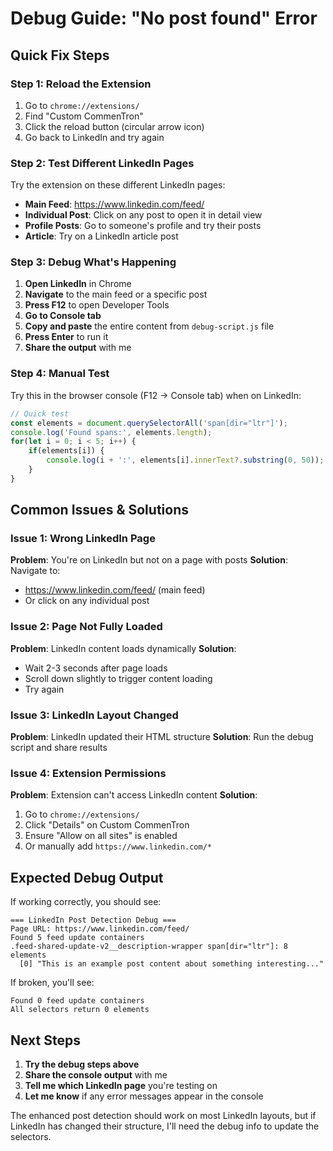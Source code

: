 # Debug Guide: "No post found" Error

## Quick Fix Steps

### Step 1: Reload the Extension
1. Go to `chrome://extensions/`
2. Find "Custom CommenTron"
3. Click the reload button (circular arrow icon)
4. Go back to LinkedIn and try again

### Step 2: Test Different LinkedIn Pages
Try the extension on these different LinkedIn pages:
- **Main Feed**: https://www.linkedin.com/feed/
- **Individual Post**: Click on any post to open it in detail view
- **Profile Posts**: Go to someone's profile and try their posts
- **Article**: Try on a LinkedIn article post

### Step 3: Debug What's Happening

1. **Open LinkedIn** in Chrome
2. **Navigate** to the main feed or a specific post
3. **Press F12** to open Developer Tools
4. **Go to Console tab**
5. **Copy and paste** the entire content from `debug-script.js` file
6. **Press Enter** to run it
7. **Share the output** with me

### Step 4: Manual Test

Try this in the browser console (F12 → Console tab) when on LinkedIn:

```javascript
// Quick test
const elements = document.querySelectorAll('span[dir="ltr"]');
console.log('Found spans:', elements.length);
for(let i = 0; i < 5; i++) {
    if(elements[i]) {
        console.log(i + ':', elements[i].innerText?.substring(0, 50));
    }
}
```

## Common Issues & Solutions

### Issue 1: Wrong LinkedIn Page
**Problem**: You're on LinkedIn but not on a page with posts
**Solution**: Navigate to:
- https://www.linkedin.com/feed/ (main feed)
- Or click on any individual post

### Issue 2: Page Not Fully Loaded
**Problem**: LinkedIn content loads dynamically
**Solution**: 
- Wait 2-3 seconds after page loads
- Scroll down slightly to trigger content loading
- Try again

### Issue 3: LinkedIn Layout Changed
**Problem**: LinkedIn updated their HTML structure
**Solution**: Run the debug script and share results

### Issue 4: Extension Permissions
**Problem**: Extension can't access LinkedIn content
**Solution**:
1. Go to `chrome://extensions/`
2. Click "Details" on Custom CommenTron
3. Ensure "Allow on all sites" is enabled
4. Or manually add `https://www.linkedin.com/*`

## Expected Debug Output

If working correctly, you should see:
```
=== LinkedIn Post Detection Debug ===
Page URL: https://www.linkedin.com/feed/
Found 5 feed update containers
.feed-shared-update-v2__description-wrapper span[dir="ltr"]: 8 elements
  [0] "This is an example post content about something interesting..."
```

If broken, you'll see:
```
Found 0 feed update containers
All selectors return 0 elements
```

## Next Steps

1. **Try the debug steps above**
2. **Share the console output** with me
3. **Tell me which LinkedIn page** you're testing on
4. **Let me know** if any error messages appear in the console

The enhanced post detection should work on most LinkedIn layouts, but if LinkedIn has changed their structure, I'll need the debug info to update the selectors.